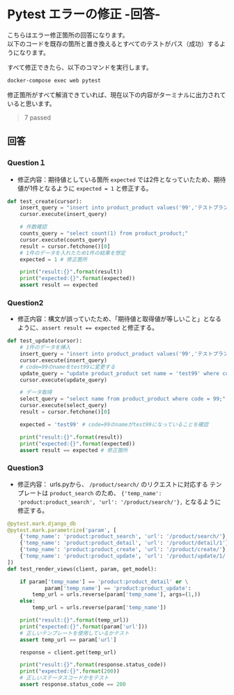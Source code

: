 # Pytest エラーの修正 -回答-

こちらはエラー修正箇所の回答になります。<br>
以下のコードを既存の箇所と置き換えるとすべてのテストがパス（成功）するようになります。

すべて修正できたら、以下のコマンドを実行します。
```sh
docker-compose exec web pytest
```

修正箇所がすべて解消できていれば、現在以下の内容がターミナルに出力されていると思います。
>7 passed

## 回答
### Question１
- 修正内容：期待値としている箇所 `expected` では2件となっていたため、期待値が1件となるように `expected = 1` と修正する。
```python
def test_create(cursor):
    insert_query = "insert into product_product values('99','テストプラン','これはテストプランです', '99999', '2021-08-18','2021-08-19','createuser','updateuser');"
    cursor.execute(insert_query)

    # 件数確認
    counts_query = "select count(1) from product_product;"
    cursor.execute(counts_query)
    result = cursor.fetchone()[0]
    # 1件のデータを入れたため1件の結果を想定
    expected = 1 # 修正箇所

    print("result:{}".format(result))
    print("expected:{}".format(expected))
    assert result == expected
```

### Question2
- 修正内容：構文が誤っていたため、「期待値と取得値が等しいこと」となるように、`assert result == expected` と修正する。
```python
def test_update(cursor):
    # 1件のデータを挿入
    insert_query = "insert into product_product values('99','テストプラン','これはテストプランです', '99999', '2021-08-18','2021-08-19','createuser','updateuser');"
    cursor.execute(insert_query)
    # code=99のnameをtest99に変更する
    update_query = "update product_product set name = 'test99' where code = 99;"
    cursor.execute(update_query)

    # データ取得
    select_query = "select name from product_product where code = 99;"
    cursor.execute(select_query)
    result = cursor.fetchone()[0]

    expected = 'test99' # code=99のnameがtest99になっていることを確認

    print("result:{}".format(result))
    print("expected:{}".format(expected))
    assert result == expected # 修正箇所
```

### Question3
- 修正内容： urls.pyから、 `/product/search/` のリクエストに対応する テンプレートは `product_search` のため、 `{'temp_name': 'product:product_search', 'url': '/product/search/'},` となるように修正する。
```python
@pytest.mark.django_db
@pytest.mark.parametrize('param', [
    {'temp_name': 'product:product_search', 'url': '/product/search/'},　#　修正箇所
    {'temp_name': 'product:product_detail', 'url': '/product/detail/1'},
    {'temp_name': 'product:product_create', 'url': '/product/create/'},
    {'temp_name': 'product:product_update', 'url': '/product/update/1/'}
])
def test_render_views(client, param, get_model):

    if param['temp_name'] == 'product:product_detail' or \
            param['temp_name'] == 'product:product_update':
        temp_url = urls.reverse(param['temp_name'], args=(1,))
    else:
        temp_url = urls.reverse(param['temp_name'])

    print("result:{}".format(temp_url))
    print("expected:{}".format(param['url']))
    # 正しいテンプレートを使用しているかテスト
    assert temp_url == param['url']

    response = client.get(temp_url)

    print("result:{}".format(response.status_code))
    print("expected:{}".format(200))
    # 正しいステータスコードかをテスト
    assert response.status_code == 200
```
